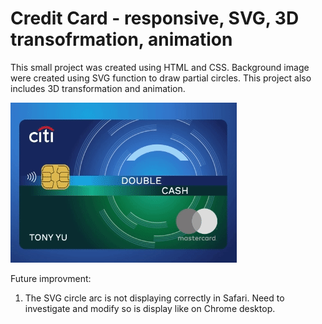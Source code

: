 # Credit Card - responsive, SVG, 3D transofrmation, animation

This small project was created using HTML and CSS.  Background image were created using SVG <circle> function to draw partial circles.  This project also includes 3D transformation and animation.

![me](https://github.com/xTonyYu/credit_card/blob/main/assets/citicard.gif)



Future improvment:
1. The SVG circle arc is not displaying correctly in Safari.  Need to investigate and modify so is display like on Chrome desktop.
